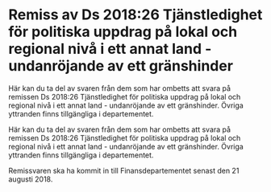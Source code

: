 # Remiss av Ds 2018:26 Tjänstledighet för politiska uppdrag på lokal och regional nivå i ett annat land - undanröjande av ett gränshinder

Här kan du ta del av svaren från dem som har ombetts att svara på remissen Ds 2018:26 Tjänstledighet för politiska uppdrag på lokal och regional nivå i ett annat land - undanröjande av ett gränshinder. Övriga yttranden finns tillgängliga i departementet.

Här kan du ta del av svaren från dem som har ombetts att svara på remissen Ds 2018:26 Tjänstledighet för politiska uppdrag på lokal och regional nivå i ett annat land - undanröjande av ett gränshinder. Övriga yttranden finns tillgängliga i departementet.

Remissvaren ska ha kommit in till Finansdepartementet senast den 21 augusti 2018.
